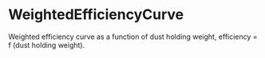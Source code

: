 WeightedEfficiencyCurve
=======================

Weighted efficiency curve as a function of dust holding weight, efficiency = f (dust holding weight).
